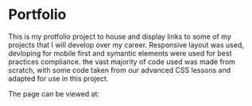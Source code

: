 # Portfolio

This is my protfolio project to house and display links to some of my projects that I will develop over my career. Responsive layout was used, devloping for mobile first and symantic elements were used for best practices compliance. the vast majority of code used was made from scratch, with some code taken from our advanced CSS lessons and adapted for use in this project.

The page can be viewed at:

